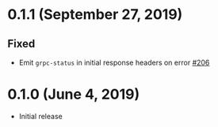 # 0.1.1 (September 27, 2019)

## Fixed
- Emit `grpc-status` in initial response headers on error [#206](https://github.com/tower-rs/tower-grpc/pull/206)

# 0.1.0 (June 4, 2019)

- Initial release
